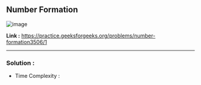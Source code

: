 ## Number Formation

![image](https://user-images.githubusercontent.com/23376002/197016857-efee21e5-980a-4857-a196-52853f03cb1d.png)

**Link :** https://practice.geeksforgeeks.org/problems/number-formation3506/1


--------------------------------------------------------------------------------------------------------------------------------------------------------


### Solution :

- Time Complexity :



